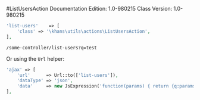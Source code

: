 #ListUsersAction
Documentation Edition: 1.0-980215
Class Version: 1.0-980215


```php
'list-users'    => [
    'class' => '\khans\utils\actions\ListUsersAction',
],
```

```text
/some-controller/list-users?q=test
```

Or using the `Url` helper:
```php
'ajax' => [
    'url'      => Url::to(['list-users']),
    'dataType' => 'json',
    'data'     => new JsExpression('function(params) { return {q:params.term}; }'),
],
```